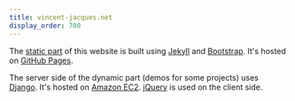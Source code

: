 ```yaml
---
title: vincent-jacques.net
display_order: 700
---
```

The [static part](http://github.com/jacquev6/vincent-jacques.net) of this website is built using [Jekyll](https://jekyllrb.com/) and [Bootstrap](https://v4-alpha.getbootstrap.com/).
It's hosted on [GitHub Pages](https://pages.github.com/).

The server side of the dynamic part (demos for some projects) uses [Django](https://www.djangoproject.com/).
It's hosted on [Amazon EC2](https://aws.amazon.com/ec2/).
[jQuery](http://jquery.com/) is used on the client side.
